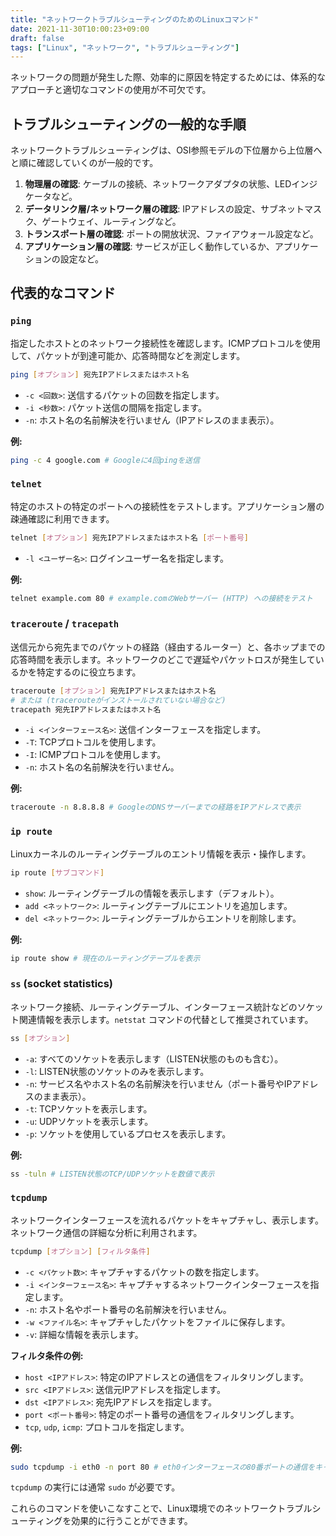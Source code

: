 ```yaml
---
title: "ネットワークトラブルシューティングのためのLinuxコマンド"
date: 2021-11-30T10:00:23+09:00
draft: false
tags: ["Linux", "ネットワーク", "トラブルシューティング"] 
---
```

<!--more-->
ネットワークの問題が発生した際、効率的に原因を特定するためには、体系的なアプローチと適切なコマンドの使用が不可欠です。

## トラブルシューティングの一般的な手順

ネットワークトラブルシューティングは、OSI参照モデルの下位層から上位層へと順に確認していくのが一般的です。

1.  **物理層の確認**: ケーブルの接続、ネットワークアダプタの状態、LEDインジケータなど。
2.  **データリンク層/ネットワーク層の確認**: IPアドレスの設定、サブネットマスク、ゲートウェイ、ルーティングなど。
3.  **トランスポート層の確認**: ポートの開放状況、ファイアウォール設定など。
4.  **アプリケーション層の確認**: サービスが正しく動作しているか、アプリケーションの設定など。

## 代表的なコマンド

### `ping`

指定したホストとのネットワーク接続性を確認します。ICMPプロトコルを使用して、パケットが到達可能か、応答時間などを測定します。

```bash
ping [オプション] 宛先IPアドレスまたはホスト名
```

-   `-c <回数>`: 送信するパケットの回数を指定します。
-   `-i <秒数>`: パケット送信の間隔を指定します。
-   `-n`: ホスト名の名前解決を行いません（IPアドレスのまま表示）。

**例:**
```bash
ping -c 4 google.com # Googleに4回pingを送信
```

### `telnet`

特定のホストの特定のポートへの接続性をテストします。アプリケーション層の疎通確認に利用できます。

```bash
telnet [オプション] 宛先IPアドレスまたはホスト名 [ポート番号]
```

-   `-l <ユーザー名>`: ログインユーザー名を指定します。

**例:**
```bash
telnet example.com 80 # example.comのWebサーバー (HTTP) への接続をテスト
```

### `traceroute` / `tracepath`

送信元から宛先までのパケットの経路（経由するルーター）と、各ホップまでの応答時間を表示します。ネットワークのどこで遅延やパケットロスが発生しているかを特定するのに役立ちます。

```bash
traceroute [オプション] 宛先IPアドレスまたはホスト名
# または (tracerouteがインストールされていない場合など)
tracepath 宛先IPアドレスまたはホスト名
```

-   `-i <インターフェース名>`: 送信インターフェースを指定します。
-   `-T`: TCPプロトコルを使用します。
-   `-I`: ICMPプロトコルを使用します。
-   `-n`: ホスト名の名前解決を行いません。

**例:**
```bash
traceroute -n 8.8.8.8 # GoogleのDNSサーバーまでの経路をIPアドレスで表示
```

### `ip route`

Linuxカーネルのルーティングテーブルのエントリ情報を表示・操作します。

```bash
ip route [サブコマンド]
```

-   `show`: ルーティングテーブルの情報を表示します（デフォルト）。
-   `add <ネットワーク>`: ルーティングテーブルにエントリを追加します。
-   `del <ネットワーク>`: ルーティングテーブルからエントリを削除します。

**例:**
```bash
ip route show # 現在のルーティングテーブルを表示
```

### `ss` (socket statistics)

ネットワーク接続、ルーティングテーブル、インターフェース統計などのソケット関連情報を表示します。`netstat` コマンドの代替として推奨されています。

```bash
ss [オプション]
```

-   `-a`: すべてのソケットを表示します（LISTEN状態のものも含む）。
-   `-l`: LISTEN状態のソケットのみを表示します。
-   `-n`: サービス名やホスト名の名前解決を行いません（ポート番号やIPアドレスのまま表示）。
-   `-t`: TCPソケットを表示します。
-   `-u`: UDPソケットを表示します。
-   `-p`: ソケットを使用しているプロセスを表示します。

**例:**
```bash
ss -tuln # LISTEN状態のTCP/UDPソケットを数値で表示
```

### `tcpdump`

ネットワークインターフェースを流れるパケットをキャプチャし、表示します。ネットワーク通信の詳細な分析に利用されます。

```bash
tcpdump [オプション] [フィルタ条件]
```

-   `-c <パケット数>`: キャプチャするパケットの数を指定します。
-   `-i <インターフェース名>`: キャプチャするネットワークインターフェースを指定します。
-   `-n`: ホスト名やポート番号の名前解決を行いません。
-   `-w <ファイル名>`: キャプチャしたパケットをファイルに保存します。
-   `-v`: 詳細な情報を表示します。

**フィルタ条件の例:**
-   `host <IPアドレス>`: 特定のIPアドレスとの通信をフィルタリングします。
-   `src <IPアドレス>`: 送信元IPアドレスを指定します。
-   `dst <IPアドレス>`: 宛先IPアドレスを指定します。
-   `port <ポート番号>`: 特定のポート番号の通信をフィルタリングします。
-   `tcp`, `udp`, `icmp`: プロトコルを指定します。

**例:**
```bash
sudo tcpdump -i eth0 -n port 80 # eth0インターフェースの80番ポートの通信をキャプチャ
```
`tcpdump` の実行には通常 `sudo` が必要です。

これらのコマンドを使いこなすことで、Linux環境でのネットワークトラブルシューティングを効果的に行うことができます。
